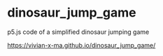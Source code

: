 # dinosaur_jump_game
p5.js code of a simplified dinosaur jumping game


https://vivian-x-ma.github.io/dinosaur_jump_game/
